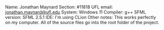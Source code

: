 Name: Jonathan Maynard
Section: #11818
UFL email: jonathan.maynard@ufl.edu
System: Windows 11
Compiler: g++
SFML version: SFML 2.5.1
IDE: I'm using CLion
Other notes: This works perfectly on my computer. All of the source files go into the root folder of the project.